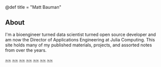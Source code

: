 @def title = "Matt Bauman"

## About

I'm a bioengineer turned data scientist turned open source developer and am
now the Director of Applications Engineering at Julia Computing. This site holds many
of my published materials, projects, and assorted notes from over the years.

[~~~<i class="fab fa-github-square" title="GitHub"></i>~~~](https://github.com/mbauman)
[~~~<i class="fab fa-stack-overflow" title="Stack Overflow"></i>~~~](https://stackoverflow.com/users/176071/mbauman)
[~~~<i class="fab fa-twitter-square" title="Twitter"></i>~~~](https://twitter.com/_mbauman)
[~~~<i class="fas fa-graduation-cap" title="Google Scholar"></i>~~~](https://scholar.google.com/citations?user=o8LY75sAAAAJ)
[~~~<i class="fab fa-linkedin" title="LinkedIn"></i>~~~](https://www.linkedin.com/in/m-bauman/)
[~~~<i class="far fa-envelope" title="Home email" onclick="alert('home email: take a guess at gmail dot com')"></i>~~~](#)
[~~~<i class="far fa-building" title="Work email" onclick="alert('work email: take a guess at juliacomputing dot com')"></i>~~~](#)
